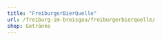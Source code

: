 ```yaml
---
title: "FreiburgerBierQuelle"
url: /freiburg-im-breisgau/freiburgerbierquelle/
shop: Getränke
---
```

